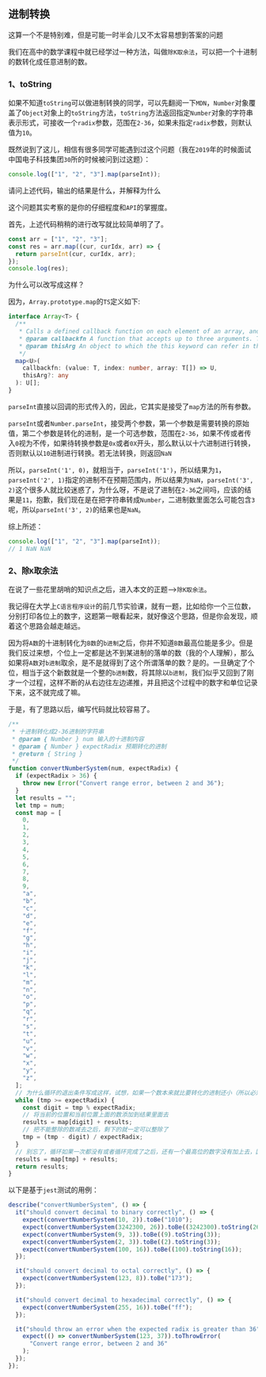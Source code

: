 ## 进制转换

这算一个不是特别难，但是可能一时半会儿又不太容易想到答案的问题

我们在高中的数学课程中就已经学过一种方法，叫做`除K取余法`，可以把一个十进制的数转化成任意进制的数。

### 1、toString

如果不知道`toString`可以做进制转换的同学，可以先翻阅一下`MDN`，`Number`对象覆盖了`Object`对象上的`toString`方法，`toString`方法返回指定`Number`对象的字符串表示形式，可接收一个`radix`参数，范围在`2-36`，如果未指定`radix`参数，则默认值为`10`。

既然说到了这儿，相信有很多同学可能遇到过这个问题（我在`2019`年的时候面试中国电子科技集团`30`所的时候被问到过这题）：

```js
console.log(["1", "2", "3"].map(parseInt));
```

请问上述代码，输出的结果是什么，并解释为什么

这个问题其实考察的是你的仔细程度和`API`的掌握度。

首先，上述代码稍稍的进行改写就比较简单明了了。

```js
const arr = ["1", "2", "3"];
const res = arr.map((cur, curIdx, arr) => {
  return parseInt(cur, curIdx, arr);
});
console.log(res);
```

为什么可以改写成这样？

因为，`Array.prototype.map`的`TS`定义如下:

```ts
interface Array<T> {
  /**
   * Calls a defined callback function on each element of an array, and returns an array that contains the results.
   * @param callbackfn A function that accepts up to three arguments. The map method calls the callbackfn function one time for each element in the array.
   * @param thisArg An object to which the this keyword can refer in the callbackfn function. If thisArg is omitted, undefined is used as the this value.
   */
  map<U>(
    callbackfn: (value: T, index: number, array: T[]) => U,
    thisArg?: any
  ): U[];
}
```

`parseInt`直接以回调的形式传入的，因此，它其实是接受了`map`方法的所有参数。

`parseInt`或者`Number.parseInt`，接受两个参数，第一个参数是需要转换的原始值，第二个参数是转化的进制，是一个可选参数，范围在`2-36`，如果不传或者传入`0`视为不传，如果待转换参数是`0x`或者`0X`开头，那么默认以十六进制进行转换，否则默认以`10`进制进行转换。若无法转换，则返回`NaN`

所以，`parseInt('1', 0)`，就相当于，`parseInt('1')`，所以结果为`1`，`parseInt('2', 1)`指定的进制不在预期范围内，所以结果为`NaN`，`parseInt('3', 2)`这个很多人就比较迷惑了，为什么呀，不是说了进制在`2-36`之间吗，应该的结果是`11`，抱歉，我们现在是在把字符串转成`Number`，二进制数里面怎么可能包含`3`呢，所以`parseInt('3', 2)`的结果也是`NaN`。

综上所述：

```js
console.log(["1", "2", "3"].map(parseInt));
// 1 NaN NaN
```

### 2、除`K`取余法

在说了一些花里胡哨的知识点之后，进入本文的正题——>`除K取余法`。

我记得在大学上`C语言程序设计`的前几节实验课，就有一题，比如给你一个三位数，分别打印各位上的数字，这题第一眼看起来，就好像这个思路，但是你会发现，顺着这个思路会越走越远。

因为将`A数`的十进制转化为`B数`的`b进制`之后，你并不知道`B数`最高位能是多少。但是我们反过来想，个位上一定都是达不到某进制的落单的数（我的个人理解），那么如果将`A数`对`b进制`取余，是不是就得到了这个所谓落单的数？是的。一旦确定了个位，相当于这个新数就是一个整的`b进制`数，将其除以`b进制`，我们似乎又回到了刚才一个过程，这样不断的从右边往左边递推，并且把这个过程中的数字和单位记录下来，这不就完成了嘛。

于是，有了思路以后，编写代码就比较容易了。

```js
/**
 * 十进制转化成2-36进制的字符串
 * @param { Number } num 输入的十进制内容
 * @param { Number } expectRadix 预期转化的进制
 * @return { String }
 */
function convertNumberSystem(num, expectRadix) {
  if (expectRadix > 36) {
    throw new Error("Convert range error, between 2 and 36");
  }
  let results = "";
  let tmp = num;
  const map = [
    0,
    1,
    2,
    3,
    4,
    5,
    6,
    7,
    8,
    9,
    "a",
    "b",
    "c",
    "d",
    "e",
    "f",
    "g",
    "h",
    "i",
    "j",
    "k",
    "l",
    "m",
    "n",
    "o",
    "p",
    "q",
    "r",
    "s",
    "t",
    "u",
    "v",
    "w",
    "x",
    "y",
    "z",
  ];
  // 为什么循环的退出条件写成这样，试想，如果一个数本来就比要转化的进制还小（所以必须取到等号），那这个数不本来就是个位的数了嘛？
  while (tmp >= expectRadix) {
    const digit = tmp % expectRadix;
    // 将当前的位置和当前位置上面的数添加到结果里面去
    results = map[digit] + results;
    // 把不能整除的数减去之后，剩下的就一定可以整除了
    tmp = (tmp - digit) / expectRadix;
  }
  // 别忘了，循环如果一次都没有或者循环完成了之后，还有一个最高位的数字没有加上去，因此
  results = map[tmp] + results;
  return results;
}
```

以下是基于`jest`测试的用例：

```js
describe("convertNumberSystem", () => {
  it("should convert decimal to binary correctly", () => {
    expect(convertNumberSystem(10, 2)).toBe("1010");
    expect(convertNumberSystem(3242300, 26)).toBe((3242300).toString(26));
    expect(convertNumberSystem(9, 3)).toBe((9).toString(3));
    expect(convertNumberSystem(2, 3)).toBe((2).toString(3));
    expect(convertNumberSystem(100, 16)).toBe((100).toString(16));
  });

  it("should convert decimal to octal correctly", () => {
    expect(convertNumberSystem(123, 8)).toBe("173");
  });

  it("should convert decimal to hexadecimal correctly", () => {
    expect(convertNumberSystem(255, 16)).toBe("ff");
  });

  it("should throw an error when the expected radix is greater than 36", () => {
    expect(() => convertNumberSystem(123, 37)).toThrowError(
      "Convert range error, between 2 and 36"
    );
  });
});
```
